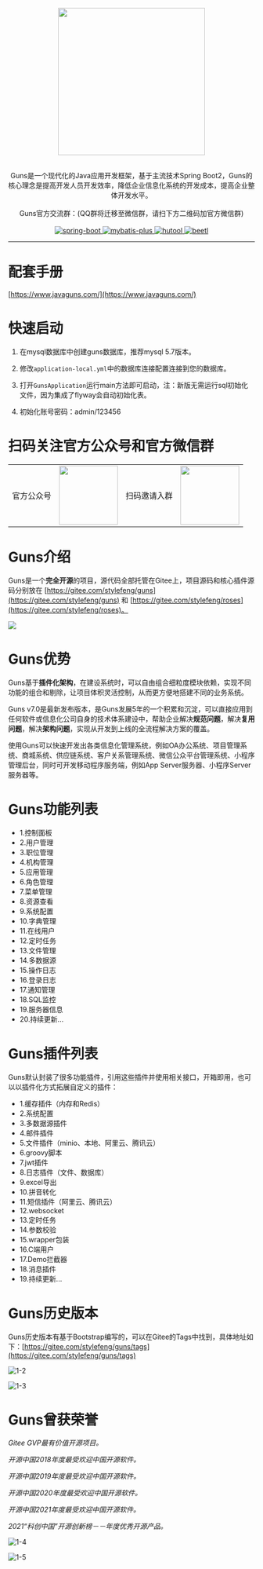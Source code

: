 <p align="center">
    <img src="https://images.gitee.com/uploads/images/2019/0109/214218_d2aa949b_551203.png" width="300">
    <br>      
    <br>      
    <p align="center">
        Guns是一个现代化的Java应用开发框架，基于主流技术Spring Boot2，Guns的核心理念是提高开发人员开发效率，降低企业信息化系统的开发成本，提高企业整体开发水平。
        <br>      
        <br>      
        <span>
            <span>
                 Guns官方交流群：(QQ群将迁移至微信群，请扫下方二维码加官方微信群)
            </span>
        </span>
        <br>
        <br>
        <a href="http://spring.io/projects/spring-boot">
            <img src="https://img.shields.io/badge/spring--boot-2.4.2-green.svg" alt="spring-boot">
        </a>
        <a href="http://mp.baomidou.com">
            <img src="https://img.shields.io/badge/mybatis--plus-3.4.0-blue.svg" alt="mybatis-plus">
        </a>  
        <a href="https://www.hutool.cn/">
            <img src="https://img.shields.io/badge/hutool-5.4.4-blue.svg" alt="hutool">
        </a>
        <a href="http://ibeetl.com/">
            <img src="https://img.shields.io/badge/beetl-3.3.1-yellow.svg" alt="beetl">
        </a>  
    </p>
</p>

-----------------------------------------------------------------------------------------------

# 配套手册

[https://www.javaguns.com/](https://www.javaguns.com/)

# 快速启动

1. 在mysql数据库中创建guns数据库，推荐mysql 5.7版本。

2. 修改`application-local.yml`中的数据库连接配置连接到您的数据库。

3. 打开`GunsApplication`运行main方法即可启动，注：新版无需运行sql初始化文件，因为集成了flyway会自动初始化表。

4. 初始化账号密码：admin/123456

# 扫码关注官方公众号和官方微信群
<table>
    <tr>
        <td>官方公众号</td>
        <td><img src="https://images.gitee.com/uploads/images/2019/0415/104911_9bc924a5_551203.png" width="120"/></td>
        <td>扫码邀请入群</td>
        <td><img src="https://images.gitee.com/uploads/images/2019/0419/103622_d6e9fa5d_551203.png" width="120"/></td>
    </tr>
</table>

# Guns介绍

Guns是一个**完全开源**的项目，源代码全部托管在Gitee上，项目源码和核心插件源码分别放在 [https://gitee.com/stylefeng/guns](https://gitee.com/stylefeng/guns) 和 [https://gitee.com/stylefeng/roses](https://gitee.com/stylefeng/roses)。

![](https://javaguns-images.oss-cn-beijing.aliyuncs.com/59d05993.png)

# Guns优势

Guns基于**插件化架构**，在建设系统时，可以自由组合细粒度模块依赖，实现不同功能的组合和剔除，让项目体积灵活控制，从而更方便地搭建不同的业务系统。

Guns v7.0是最新发布版本，是Guns发展5年的一个积累和沉淀，可以直接应用到任何软件或信息化公司自身的技术体系建设中，帮助企业解决**规范问题**，解决**复用问题**，解决**架构问题**，实现从开发到上线的全流程解决方案的覆盖。

使用Guns可以快速开发出各类信息化管理系统，例如OA办公系统、项目管理系统、商城系统、供应链系统、客户关系管理系统、微信公众平台管理系统、小程序管理后台，同时可开发移动程序服务端，例如App Server服务器、小程序Server服务器等。

# Guns功能列表

- 1.控制面板
- 2.用户管理
- 3.职位管理
- 4.机构管理
- 5.应用管理
- 6.角色管理
- 7.菜单管理
- 8.资源查看
- 9.系统配置
- 10.字典管理
- 11.在线用户
- 12.定时任务
- 13.文件管理
- 14.多数据源
- 15.操作日志
- 16.登录日志
- 17.通知管理
- 18.SQL监控
- 19.服务器信息
- 20.持续更新...

# Guns插件列表

Guns默认封装了很多功能插件，引用这些插件并使用相关接口，开箱即用，也可以以插件化方式拓展自定义的插件：

- 1.缓存插件（内存和Redis）
- 2.系统配置
- 3.多数据源插件
- 4.邮件插件
- 5.文件插件（minio、本地、阿里云、腾讯云）
- 6.groovy脚本
- 7.jwt插件
- 8.日志插件（文件、数据库）
- 9.excel导出
- 10.拼音转化
- 11.短信插件（阿里云、腾讯云）
- 12.websocket
- 13.定时任务
- 14.参数校验
- 15.wrapper包装
- 16.C端用户
- 17.Demo拦截器
- 18.消息插件
- 19.持续更新...

# Guns历史版本

Guns历史版本有基于Bootstrap编写的，可以在Gitee的Tags中找到，具体地址如下：[https://gitee.com/stylefeng/guns/tags](https://gitee.com/stylefeng/guns/tags)

![1-2](https://javaguns-images.oss-cn-beijing.aliyuncs.com/1-2.png)

![1-3](https://javaguns-images.oss-cn-beijing.aliyuncs.com/1-3.png)

# Guns曾获荣誉

*Gitee GVP最有价值开源项目。*

*开源中国2018年度最受欢迎中国开源软件。*

*开源中国2019年度最受欢迎中国开源软件。*

*开源中国2020年度最受欢迎中国开源软件。*

*开源中国2021年度最受欢迎中国开源软件。*

*2021“科创中国”开源创新榜－－年度优秀开源产品。*

![1-4](https://javaguns-images.oss-cn-beijing.aliyuncs.com/1-4.png)

![1-5](https://javaguns-images.oss-cn-beijing.aliyuncs.com/1-5.png)



